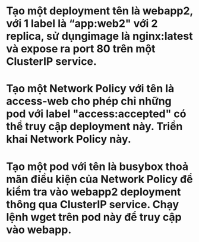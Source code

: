 # Tạo một deployment tên là webapp2, với 1 label là “app:web2" với 2 replica, sử dụngimage là nginx:latest và expose ra port 80 trên một ClusterIP service.

# Tạo một Network Policy với tên là access-web cho phép chỉ những pod với label "access:accepted" có thể truy cập deployment này. Triển khai Network Policy này.

# Tạo một pod với tên là busybox thoả mãn điều kiện của Network Policy để kiểm tra vào webapp2 deployment thông qua ClusterIP service. Chạy lệnh wget trên pod này để truy cập vào webapp.
